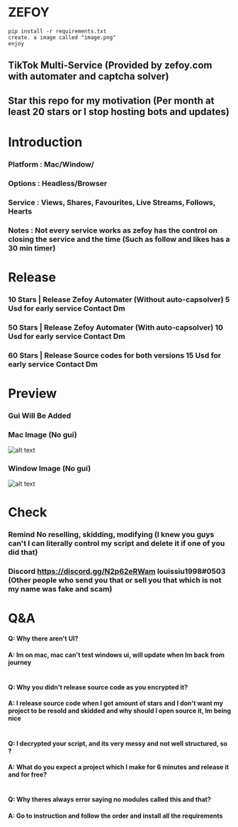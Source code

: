 # ZEFOY
```
pip install -r requirements.txt
create. a image called "image.png"
enjoy
```


## TikTok Multi-Service (Provided by zefoy.com with automater and captcha solver)
## Star this repo for my motivation (Per month at least 20 stars or I stop hosting bots and updates)

# Introduction
### Platform : Mac/Window/
### Options : Headless/Browser
### Service : Views, Shares, Favourites, Live Streams, Follows, Hearts 
### Notes : Not every service works as zefoy has the control on closing the service and the time (Such as follow and likes has a 30 min timer)

# Release 
### 10 Stars | Release Zefoy Automater (Without auto-capsolver)   5 Usd for early service   Contact Dm
### 50 Stars | Release Zefoy Automater (With auto-capsolver)      10 Usd for early service  Contact Dm
### 60 Stars | Release Source codes for both versions             15 Usd for early service  Contact Dm

# Preview
### Gui Will Be Added
### Mac Image (No gui)
![alt text](https://github.com/[username]/[reponame]/blob/[branch]/image.jpg?raw=true)
### Window Image (No gui)
![alt text](https://github.com/[username]/[reponame]/blob/[branch]/image.jpg?raw=true)

# Check
### **Remind** No reselling, skidding, modifying (I knew you guys can't I can literally control my script and delete it if one of you did that)
### **Discord** https://discord.gg/N2p62eRWam louissiu1998#0503 (Other people who send you that or sell you that which is not my name was fake and scam)

# Q&A
#### Q: Why there aren't UI?
#### A: Im on mac, mac can't test windows ui, will update when Im back from journey
#
#### Q: Why you didn't release source code as you encrypted it?
#### A: I release source code when I got amount of stars and I don't want my project to be resold and skidded and why should I open source it, Im being nice
#
#### Q: I decrypted your script, and its very messy and not well structured, so ?
#### A: What do you expect a project which I make for 6 minutes and release it and for free?
#
#### Q: Why theres always error saying no modules called this and that?
#### A: Go to instruction and follow the order and install all the requirements

